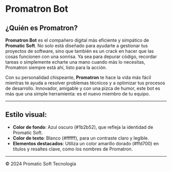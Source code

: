 # Promatron Bot

## ¿Quién es Promatron?

**Promatron Bot** es el compañero digital más eficiente y simpático de **Promatic Soft**. No solo está diseñado para ayudarte a gestionar tus proyectos de software, sino que también es un crack en hacer que las cosas funcionen con una sonrisa. Ya sea para depurar código, recordar tareas o simplemente echarte una mano cuando más lo necesitas, Promatron siempre está ahí, listo para la acción.

Con su personalidad chispeante, **Promatron** te hace la vida más fácil mientras te ayuda a resolver problemas técnicos y a optimizar tus procesos de desarrollo. Innovador, amigable y con una pizca de humor, este bot es más que una simple herramienta: es el nuevo miembro de tu equipo.

---

## Estilo visual:

- **Color de fondo**: Azul oscuro (#1b2b52), que refleja la identidad de Promatic Soft.
- **Color de texto**: Blanco (#ffffff), para un contraste claro y legible.
- **Elementos destacados**: Utiliza un color amarillo dorado (#ffd700) en títulos y resaltes clave, como los nombres de Promatron.

---

&copy; 2024 Promatic Soft Tecnología
